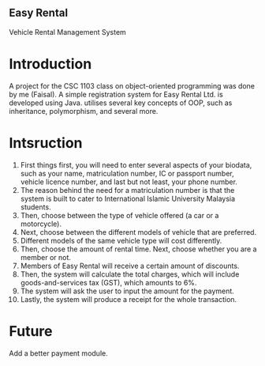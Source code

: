 ## Easy Rental
Vehicle Rental Management System

# Introduction
A project for the CSC 1103 class on object-oriented programming was done by me (Faisal).
A simple registration system for Easy Rental Ltd. is developed using Java.
utilises several key concepts of OOP, such as inheritance, polymorphism, and several more.

# Intsruction
1) First things first, you will need to enter several aspects of your biodata, such as your name, matriculation number, IC or passport number, vehicle licence number, and last but not least, your phone number.
2) The reason behind the need for a matriculation number is that the system is built to cater to International Islamic University Malaysia students.
3) Then, choose between the type of vehicle offered (a car or a motorcycle).
4) Next, choose between the different models of vehicle that are preferred.
5) Different models of the same vehicle type will cost differently.
5) Then, choose the amount of rental time.
Next, choose whether you are a member or not.
7) Members of Easy Rental will receive a certain amount of discounts.
8) Then, the system will calculate the total charges, which will include goods-and-services tax (GST), which amounts to 6%.
5) The system will ask the user to input the amount for the payment.
6) Lastly, the system will produce a receipt for the whole transaction.


# Future
Add a better payment module.
